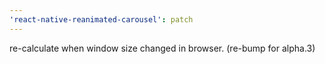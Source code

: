 ```yaml
---
'react-native-reanimated-carousel': patch
---
```


re-calculate when window size changed in browser. (re-bump for alpha.3)
